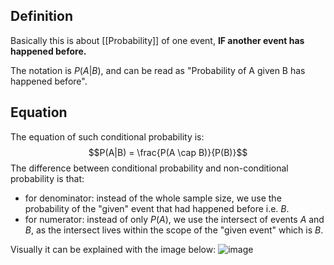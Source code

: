 ## Definition
Basically this is about [[Probability]] of one event, **IF another event has happened before.**

The notation is $P(A | B)$, and can be read as "Probability of A given B has happened before".

## Equation
The equation of such conditional probability is:
$$P(A|B) = \frac{P(A \cap B)}{P(B)}$$
The difference between conditional probability and non-conditional probability is that:
 - for denominator: instead of the whole sample size, we use the probability of the "given" event that had happened before i.e. $B$.
 - for numerator: instead of only $P(A)$, we use the intersect of events $A$ and $B$, as the intersect lives within the scope of the "given event" which is $B$.

Visually it can be explained with the image below: ![image](https://cnx.org/resources/84e1eeb22e5a2c244ec545bb8ea75d779c5c810b/fig-ch03_11_07.jpg)